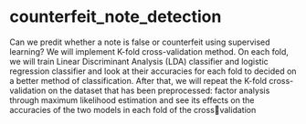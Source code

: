 # counterfeit_note_detection
Can we predit whether a note is false or counterfeit using supervised learning? We will implement K-fold cross-validation method. On each fold, we will train Linear Discriminant Analysis (LDA) classifier and logistic regression classifier and look at their accuracies for each fold to decided on a better method of classification. 
After that, we will repeat the K-fold cross-validation on the dataset that has been preprocessed: factor analysis through
maximum likelihood estimation and see its effects on the accuracies of the two models in each fold of the crossvalidation

